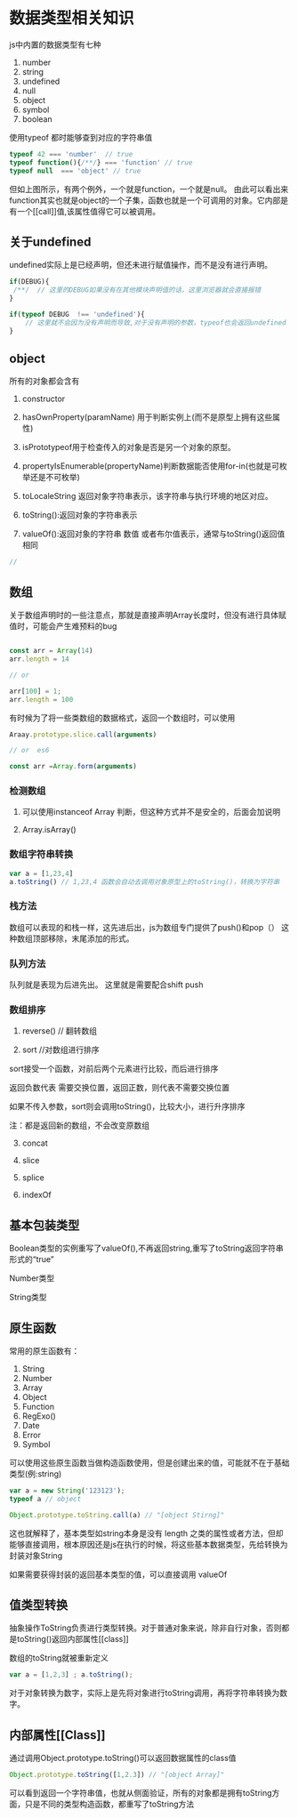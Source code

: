 # 数据类型相关知识

js中内置的数据类型有七种
1. number
2. string
3. undefined
4. null
5. object
6. symbol
7. boolean

使用typeof  都时能够查到对应的字符串值

```js
typeof 42 === 'number'  // true
typeof function(){/**/} === 'function' // true
typeof null  === 'object' // true
```

但如上图所示，有两个例外，一个就是function，一个就是null。
由此可以看出来function其实也就是object的一个子集，函数也就是一个可调用的对象。它内部是有一个[[call]]值,该属性值得它可以被调用。

## 关于undefined

undefined实际上是已经声明，但还未进行赋值操作，而不是没有进行声明。

```js
if(DEBUG){
 /**/  // 这里的DEBUG如果没有在其他模块声明值的话，这里浏览器就会直接报错
}

if(typeof DEBUG  !== 'undefined'){
    // 这里就不会因为没有声明而导致,对于没有声明的参数，typeof也会返回undefined
}

```


## object
所有的对象都会含有 
1. constructor

2. hasOwnProperty(paramName) 用于判断实例上(而不是原型上拥有这些属性)

3. isPrototypeof用于检查传入的对象是否是另一个对象的原型。

4. propertyIsEnumerable(propertyName)判断数据能否使用for-in(也就是可枚举还是不可枚举)

5. toLocaleString 返回对象字符串表示，该字符串与执行环境的地区对应。

6. toString():返回对象的字符串表示

7. valueOf():返回对象的字符串 数值 或者布尔值表示，通常与toString()返回值相同


```js
// 

```

## 数组

关于数组声明时的一些注意点，那就是直接声明Array长度时，但没有进行具体赋值时，可能会产生难预料的bug

```js

const arr = Array(14)
arr.length = 14

// or 

arr[100] = 1;
arr.length = 100

```

有时候为了将一些类数组的数据格式，返回一个数组时，可以使用

```js
Araay.prototype.slice.call(arguments)

// or  es6

const arr =Array.form(arguments) 

```

### 检测数组

1. 可以使用instanceof Array 判断，但这种方式并不是安全的，后面会加说明

2. Array.isArray()

### 数组字符串转换

```js
var a = [1,23,4]
a.toString() // 1,23,4 函数会自动去调用对象原型上的toString()，转换为字符串

```
### 栈方法
数组可以表现的和栈一样，这先进后出，js为数组专门提供了push()和pop（）
这种数组顶部移除，末尾添加的形式。

### 队列方法
队列就是表现为后进先出。
这里就是需要配合shift push

### 数组排序

1. reverse() // 翻转数组

2. sort //对数组进行排序
 
 sort接受一个函数，对前后两个元素进行比较，而后进行排序

 返回负数代表 需要交换位置，返回正数，则代表不需要交换位置

 如果不传入参数，sort则会调用toString()，比较大小，进行升序排序

注：都是返回新的数组，不会改变原数组

3. concat

4. slice

5. splice

6. indexOf

## 基本包装类型

Boolean类型的实例重写了valueOf(),不再返回string,重写了toString返回字符串形式的“true”

Number类型

String类型


## 原生函数

常用的原生函数有：
1. String
2. Number
3. Array
4. Object
5. Function
6. RegExo()
7. Date
8. Error
9. Symbol

可以使用这些原生函数当做构造函数使用，但是创建出来的值，可能就不在于基础类型(例:string)

```js
var a = new String('123123');
typeof a // object

Object.prototype.toString.call(a) // "[object Stirng]"

```
这也就解释了，基本类型如string本身是没有 length 之类的属性或者方法，但却能够直接调用，根本原因还是js在执行的时候，将这些基本数据类型，先给转换为封装对象String

如果需要获得封装的返回基本类型的值，可以直接调用 valueOf

## 值类型转换
抽象操作ToString负责进行类型转换。对于普通对象来说，除非自行对象，否则都是toString()返回内部属性[[class]]

数组的toString就被重新定义 
```js
var a = [1,2,3] ; a.toString();
```

对于对象转换为数字，实际上是先将对象进行toString调用，再将字符串转换为数字。

## 内部属性[[Class]]

通过调用Object.prototype.toString()可以返回数据属性的class值

```js
Object.prototype.toString([1,2.3]) // "[object Array]"
```
可以看到返回一个字符串值，也就从侧面验证，所有的对象都是拥有toString方面，只是不同的类型构造函数，都重写了toString方法

